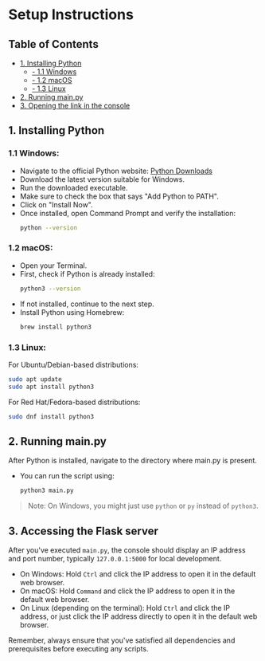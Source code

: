 # Setup Instructions

## Table of Contents
- [1. Installing Python](#1-installing-python)
  * [- 1.1 Windows](#11-windows)
  * [- 1.2 macOS](#12-macos)
  * [- 1.3 Linux](#13-linux)
- [2. Running main.py](#2-running-mainpy)
- [3. Opening the link in the console](#3-opening-the-link-in-the-console)

## 1. Installing Python

### 1.1 Windows:
- Navigate to the official Python website: [Python Downloads](https://www.python.org/downloads/)
- Download the latest version suitable for Windows.
- Run the downloaded executable.
- Make sure to check the box that says "Add Python to PATH".
- Click on "Install Now".
- Once installed, open Command Prompt and verify the installation:
  ```bash
  python --version
  ```

### 1.2 macOS:
- Open your Terminal.
- First, check if Python is already installed:
  ```bash
  python3 --version
  ```
- If not installed, continue to the next step.
- Install Python using Homebrew:
  ```bash
  brew install python3
  ```

### 1.3 Linux:
For Ubuntu/Debian-based distributions:
  ```bash
  sudo apt update
  sudo apt install python3
  ```
For Red Hat/Fedora-based distributions:
  ```bash
  sudo dnf install python3
  ```

## 2. Running main.py
After Python is installed, navigate to the directory where main.py is present.
- You can run the script using:
  ```bash
  python3 main.py
  ```
> Note: On Windows, you might just use `python` or `py` instead of `python3`.

## 3. Accessing the Flask server
After you've executed `main.py`, the console should display an IP address and port number, typically `127.0.0.1:5000` for local development.

- On Windows: Hold `Ctrl` and click the IP address to open it in the default web browser.
- On macOS: Hold `Command` and click the IP address to open it in the default web browser.
- On Linux (depending on the terminal): Hold `Ctrl` and click the IP address, or just click the IP address directly to open it in the default web browser.

Remember, always ensure that you've satisfied all dependencies and prerequisites before executing any scripts.
